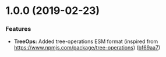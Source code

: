 # 1.0.0 (2019-02-23)


### Features

* **TreeOps:** Added tree-operations ESM format (inspired from https://www.npmjs.com/package/tree-operations) ([bf69aa7](https://module.kopaxgroup.com/yeutech/tree-operations/commit/bf69aa7))
